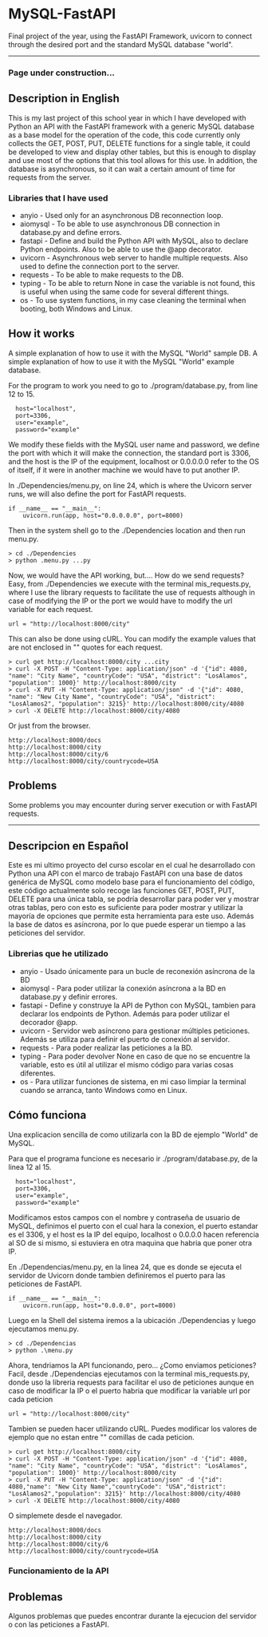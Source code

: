 # MySQL-FastAPI

Final project of the year, using the FastAPI Framework, uvicorn to connect through the desired port and the standard MySQL database "world".

---
### Page under construction...

## Description in English
This is my last project of this school year in which I have developed with Python an API with the FastAPI framework with a generic MySQL database as a base model for the operation of the code, this code currently only collects the GET, POST, PUT, DELETE functions for a single table, it could be developed to view and display other tables, but this is enough to display and use most of the options that this tool allows for this use. In addition, the database is asynchronous, so it can wait a certain amount of time for requests from the server.

### Libraries that I have used
- anyio - Used only for an asynchronous DB reconnection loop.
- aiomysql - To be able to use asynchronous DB connection in database.py and define errors.
- fastapi - Define and build the Python API with MySQL, also to declare Python endpoints. Also to be able to use the @app decorator.
- uvicorn - Asynchronous web server to handle multiple requests. Also used to define the connection port to the server.
- requests - To be able to make requests to the DB.
- typing - To be able to return None in case the variable is not found, this is useful when using the same code for several different things.
- os - To use system functions, in my case cleaning the terminal when booting, both Windows and Linux.

## How it works
A simple explanation of how to use it with the MySQL "World" sample DB.
A simple explanation of how to use it with the MySQL "World" example database.

For the program to work you need to go to ./program/database.py, from line 12 to 15.
```
  host="localhost",
  port=3306,
  user="example", 
  password="example"
```
We modify these fields with the MySQL user name and password, we define the port with which it will make the connection, the standard port is 3306, and the host is the IP of the equipment, localhost or 0.0.0.0.0 refer to the OS of itself, if it were in another machine we would have to put another IP.

In ./Dependencies/menu.py, on line 24, which is where the Uvicorn server runs, we will also define the port for FastAPI requests.
```
if __name__ == "__main__":
    uvicorn.run(app, host="0.0.0.0.0", port=8000)
```
Then in the system shell go to the ./Dependencies location and then run menu.py.

```
> cd ./Dependencies
> python .menu.py ...py
```
Now, we would have the API working, but.... How do we send requests?
Easy, from ./Dependencies we execute with the terminal mis_requests.py, where I use the library requests
to facilitate the use of requests although in case of modifying the IP or the port we would have to modify the url variable for each request.
```
url = "http://localhost:8000/city"
```

This can also be done using cURL.
You can modify the example values that are not enclosed in "" quotes for each request.
```
> curl get http://localhost:8000/city ...city
> curl -X POST -H "Content-Type: application/json" -d '{"id": 4080, "name": "City Name", "countryCode": "USA", "district": "LosAlamos", "population": 1000}' http://localhost:8000/city
> curl -X PUT -H "Content-Type: application/json" -d '{"id": 4080, "name": "New City Name", "countryCode": "USA", "district": "LosAlamos2", "population": 3215}' http://localhost:8000/city/4080
> curl -X DELETE http://localhost:8000/city/4080
```

Or just from the browser.
```
http://localhost:8000/docs
http://localhost:8000/city
http://localhost:8000/city/6
http://localhost:8000/city/countrycode=USA
```

## Problems
Some problems you may encounter during server execution or with FastAPI requests.

---

## Descripcion en Español
Este es mi ultimo proyecto del curso escolar en el cual he desarrollado con Python una API con el marco de trabajo FastAPI con una base de datos genérica de MySQL como modelo base para el funcionamiento del código, este código actualmente solo recoge las funciones GET, POST, PUT, DELETE para una única tabla, se podría desarrollar para poder ver y mostrar otras tablas, pero con esto es suficiente para poder mostrar y utilizar la mayoría de opciones que permite esta herramienta para este uso. Además la base de datos es asíncrona, por lo que puede esperar un tiempo a las peticiones del servidor.

### Librerias que he utilizado
- anyio - Usado únicamente para un bucle de reconexión asíncrona de la BD
- aiomysql - Para poder utilizar la conexión asíncrona a la BD en database.py y definir errores.
- fastapi - Define y construye la API de Python con MySQL, tambien para declarar los endpoints de Python. Además para poder utilizar el decorador @app.
- uvicorn - Servidor web asíncrono para gestionar múltiples peticiones. Además se utiliza para  definir el puerto de conexión al servidor.
- requests - Para poder realizar las peticiones a la BD.
- typing - Para poder devolver None en caso de que no se encuentre la variable, esto es útil al utilizar el mismo código para varias cosas diferentes.
- os - Para utilizar funciones de sistema, en mi caso limpiar la terminal cuando se arranca, tanto Windows como en Linux.

## Cómo funciona
Una explicacion sencilla de como utilizarla con la BD de ejemplo "World" de MySQL.

Para que el programa funcione es necesario ir ./program/database.py, de la linea 12 al 15.
```
  host="localhost",
  port=3306,
  user="example", 
  password="example"
```
Modificamos estos campos con el nombre y contraseña de usuario de MySQL, definimos el puerto con el cual hara la conexion, el puerto estandar es el 3306, y el host es la IP del equipo, localhost o 0.0.0.0 hacen referencia al SO de si mismo, si estuviera en otra maquina que habria que poner otra IP.

En ./Dependencias/menu.py, en la linea 24, que es donde se ejecuta el servidor de Uvicorn donde tambien definiremos el puerto para las peticiones de FastAPI.
```
if __name__ == "__main__":
    uvicorn.run(app, host="0.0.0.0", port=8000)
```
Luego en la Shell del sistema iremos a la ubicación ./Dependencias y luego ejecutamos menu.py.

```
> cd ./Dependencias
> python .\menu.py
```
Ahora, tendriamos la API funcionando, pero... ¿Como enviamos peticiones?
Facil, desde ./Dependencias ejecutamos con la terminal mis_requests.py, donde uso la libreria requests
para facilitar el uso de peticiones aunque en caso de modificar la IP o el puerto habria que modificar la variable url por cada peticion
```
url = "http://localhost:8000/city"
```

Tambien se pueden hacer utilizando cURL.
Puedes modificar los valores de ejemplo que no estan entre "" comillas de cada peticion.
```
> curl get http://localhost:8000/city
> curl -X POST -H "Content-Type: application/json" -d '{"id": 4080, "name": "City Name", "countryCode": "USA", "district": "LosAlamos", "population": 1000}' http://localhost:8000/city
> curl -X PUT -H "Content-Type: application/json" -d '{"id": 4080,"name": "New City Name","countryCode": "USA","district": "LosAlamos2","population": 3215}' http://localhost:8000/city/4080
> curl -X DELETE http://localhost:8000/city/4080
```

O simplemete desde el navegador.
```
http://localhost:8000/docs
http://localhost:8000/city
http://localhost:8000/city/6
http://localhost:8000/city/countrycode=USA
```

### Funcionamiento de la API



## Problemas
Algunos problemas que puedes encontrar durante la ejecucion del servidor o con las peticiones a FastAPI.

